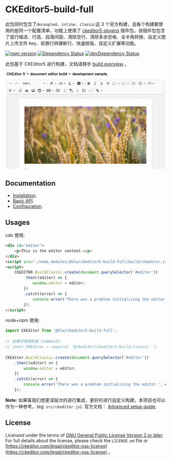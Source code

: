 # CKEditor5-build-full

此包同时包含了`decoupled`、`inline`、`classic`这 3 个官方构建，且每个构建都使用的是同一个配置清单，功能上使用了 [ckeditor5-plugins](https://github.com/letsbug/ckeditor5-plugins) 插件包，该插件包包含了首行缩进、行高、段落间距、清除空行、清除多余空格、全半角转换、自定义图片上传文件 key、软换行转硬断行、快速排版、自定义扩展等功能。

[![npm version](https://badge.fury.io/js/%40ckeditor%2Fckeditor5-build-classic.svg)](https://www.npmjs.com/package/@ckeditor/ckeditor5-build-classic)
[![Dependency Status](https://david-dm.org/letsbug/ckeditor5-build-full/status.svg)](https://david-dm.org/letsbug/ckeditor5-build-full)
[![devDependency Status](https://david-dm.org/letsbug/ckeditor5-build-full/dev-status.svg)](https://david-dm.org/letsbug/ckeditor5-build-full?type=dev)

此包基于 CKEditor5 进行构建，文档请移步 [build overview](https://ckeditor.com/docs/ckeditor5/latest/builds/index.html) 。

![CKEditor 5 classic editor build screenshot](./demo.png)

## Documentation

- [Installation](https://ckeditor.com/docs/ckeditor5/latest/builds/guides/integration/installation.html).
- [Basic API](https://ckeditor.com/docs/ckeditor5/latest/builds/guides/integration/basic-api.html).
- [Configuration](https://ckeditor.com/docs/ckeditor5/latest/builds/guides/integration/configuration.html).

## Usages

cdn 使用:

```html
<div id="editor">
	<p>This is the editor content.</p>
</div>
<script src="./node_modules/@hlw/ckeditor5-build-full/build/ckeditor.js"></script>
<script>
	CKEDITOR.BuildClassic.create(document.querySelector('#editor'))
		.then((editor) => {
			window.editor = editor;
		})
		.catch((error) => {
			console.error('There was a problem initializing the editor.', error);
		});
</script>
```

node+npm 使用:

```js
import CKEditor from '@hlw/ckeditor5-build-full';

// 如果你使用的是 CommonJS:
// const CKEditor = require( '@ckeditor/ckeditor5-build-classic' );

CKEditor.BuildClassic.create(document.querySelector('#editor'))
	.then((editor) => {
		window.editor = editor;
	})
	.catch((error) => {
		console.error('There was a problem initializing the editor.', error);
	});
```

**Note:** 如果客观们想更深层次的进行集成，更好的进行自定义构建，本项目也可以作为一种参考，(eg: `src/ckeditor.js`). 官方文档： [Advanced setup guide](https://ckeditor.com/docs/ckeditor5/latest/builds/guides/integration/advanced-setup.html).

## License

Licensed under the terms of [GNU General Public License Version 2 or later](http://www.gnu.org/licenses/gpl.html). For full details about the license, please check the `LICENSE.md` file or [https://ckeditor.com/legal/ckeditor-oss-license](https://ckeditor.com/legal/ckeditor-oss-license) 。
